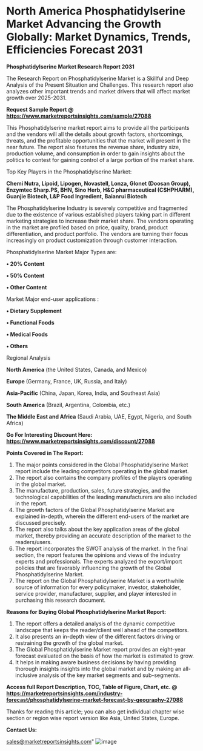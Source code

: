  # North America Phosphatidylserine Market Advancing the Growth Globally: Market Dynamics, Trends, Efficiencies Forecast 2031

<strong>Phosphatidylserine Market Research Report 2031</strong>

The Research Report on Phosphatidylserine Market is a Skillful and Deep Analysis of the Present Situation and Challenges. This research report also analyzes other important trends and market drivers that will affect market growth over 2025-2031.

<strong>Request Sample Report @ <a href=https://www.marketreportsinsights.com/sample/27088>https://www.marketreportsinsights.com/sample/27088</a></strong>

This Phosphatidylserine market report aims to provide all the participants and the vendors will all the details about growth factors, shortcomings, threats, and the profitable opportunities that the market will present in the near future. The report also features the revenue share, industry size, production volume, and consumption in order to gain insights about the politics to contest for gaining control of a large portion of the market share.

Top Key Players in the Phosphatidylserine Market:

<strong>Chemi Nutra, Lipoid, Lipogen, Novastell, Lonza, Glonet (Doosan Group), Enzymtec Sharp.PS, BHN, Sino Herb, H&C pharmaceutical (CSHPHARM), Guanjie Biotech, L&P Food Ingredient, Baianrui Biotech</strong>

The Phosphatidylserine Industry is severely competitive and fragmented due to the existence of various established players taking part in different marketing strategies to increase their market share. The vendors operating in the market are profiled based on price, quality, brand, product differentiation, and product portfolio. The vendors are turning their focus increasingly on product customization through customer interaction.

Phosphatidylserine Market Major Types are:

<strong>• 20% Content

• 50% Content

• Other Content</strong>

Market Major end-user applications :

<strong>• Dietary Supplement

• Functional Foods

• Medical Foods

• Others</strong>

Regional Analysis

</u><strong><b>North America</b></strong> (the United States, Canada, and Mexico)

<strong><b>Europe </b></strong>(Germany, France, UK, Russia, and Italy)

<strong><b>Asia-Pacific</b></strong> (China, Japan, Korea, India, and Southeast Asia)

<strong><b>South America</b></strong> (Brazil, Argentina, Colombia, etc.)

<strong><b>The Middle East and Africa</b></strong> (Saudi Arabia, UAE, Egypt, Nigeria, and South Africa)

<strong>Go For Interesting Discount Here: <a href=https://www.marketreportsinsights.com/discount/27088>https://www.marketreportsinsights.com/discount/27088</a></strong>

<strong>Points Covered in The Report:</strong>
<ol>
  <li>The major points considered in the Global Phosphatidylserine Market report include the leading competitors operating in the global market.</li>
  <li>The report also contains the company profiles of the players operating in the global market.</li>
  <li>The manufacture, production, sales, future strategies, and the technological capabilities of the leading manufacturers are also included in the report.</li>
  <li>The growth factors of the Global Phosphatidylserine Market are explained in-depth, wherein the different end-users of the market are discussed precisely.</li>
  <li>The report also talks about the key application areas of the global market, thereby providing an accurate description of the market to the readers/users.</li>
  <li>The report incorporates the SWOT analysis of the market. In the final section, the report features the opinions and views of the industry experts and professionals. The experts analyzed the export/import policies that are favorably influencing the growth of the Global Phosphatidylserine Market.</li>
  <li>The report on the Global Phosphatidylserine Market is a worthwhile source of information for every policymaker, investor, stakeholder, service provider, manufacturer, supplier, and player interested in purchasing this research document.</li>
</ol>
<strong>Reasons for Buying Global Phosphatidylserine Market Report:</strong>

<ol>
  <li>The report offers a detailed analysis of the dynamic competitive landscape that keeps the reader/client well ahead of the competitors.</li>
  <li>It also presents an in-depth view of the different factors driving or restraining the growth of the global market.</li>
  <li>The Global Phosphatidylserine Market report provides an eight-year forecast evaluated on the basis of how the market is estimated to grow.</li>
  <li>It helps in making aware business decisions by having providing thorough insights insights into the global market and by making an all-inclusive analysis of the key market segments and sub-segments.</li>
</ol>
<strong>Access full Report Description, TOC, Table of Figure, Chart, etc. @ <a href=https://marketreportsinsights.com/industry-forecast/phosphatidylserine-market-forecast-by-geography-27088>https://marketreportsinsights.com/industry-forecast/phosphatidylserine-market-forecast-by-geography-27088</a></strong>


Thanks for reading this article; you can also get individual chapter wise section or region wise report version like Asia, United States, Europe.

<strong>Contact Us:</strong>

sales@marketreportsinsights.com"
![image](https://github.com/user-attachments/assets/1d3f428b-1b77-43c8-ad0b-4fa0dd186a9d)
